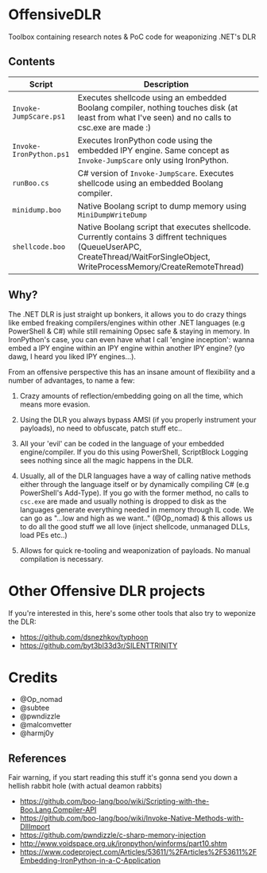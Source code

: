 # OffensiveDLR

Toolbox containing research notes & PoC code for weaponizing .NET's DLR

## Contents

| Script | Description|
| --- | --- |
| `Invoke-JumpScare.ps1` | Executes shellcode using an embedded Boolang compiler, nothing touches disk (at least from what I've seen) and no calls to csc.exe are made :) |
| `Invoke-IronPython.ps1`  | Executes IronPython code using the embedded IPY engine. Same concept as `Invoke-JumpScare` only using IronPython. |
| `runBoo.cs` | C# version of `Invoke-JumpScare`. Executes shellcode using an embedded Boolang compiler.|
| `minidump.boo` | Native Boolang script to dump memory using `MiniDumpWriteDump` |
| `shellcode.boo`| Native Boolang script that executes shellcode. Currently contains 3 diffrent techniques (QueueUserAPC, CreateThread/WaitForSingleObject, WriteProcessMemory/CreateRemoteThread) |

## Why?
The .NET DLR is just straight up bonkers, it allows you to do crazy things like embed freaking compilers/engines within other .NET languages (e.g PowerShell & C#) while still remaining Opsec safe & staying in memory.
In IronPython's case, you can even have what I call 'engine inception': wanna embed a IPY engine within an IPY engine within another IPY engine? (yo dawg, I heard you liked IPY engines...).

From an offensive perspective this has an insane amount of flexibility and a number of advantages, to name a few:

1. Crazy amounts of reflection/embedding going on all the time, which means more evasion.

2. Using the DLR you always bypass AMSI (if you properly instrument your payloads), no need to obfuscate, patch stuff etc..

3. All your 'evil' can be coded in the language of your embedded engine/compiler. If you do this using PowerShell, ScriptBlock Logging sees nothing since all the magic happens in the DLR.

4. Usually, all of the DLR languages have a way of calling native methods either through the language itself or by dynamically compiling C# (e.g PowerShell's Add-Type).
   If you go with the former method, no calls to `csc.exe` are made and usually nothing is dropped to disk as the languages generate everything needed in memory through IL code.
   We can go as "...low and high as we want.." (@Op_nomad) & this allows us to do all the good stuff we all love (inject shellcode, unmanaged DLLs, load PEs etc..)

5. Allows for quick re-tooling and weaponization of payloads. No manual compilation is necessary.

# Other Offensive DLR projects

If you're interested in this, here's some other tools that also try to weponize the DLR:

- https://github.com/dsnezhkov/typhoon
- https://github.com/byt3bl33d3r/SILENTTRINITY

# Credits
 - @Op_nomad
 - @subtee
 - @pwndizzle
 - @malcomvetter
 - @harmj0y

##  References

Fair warning, if you start reading this stuff it's gonna send you down a hellish rabbit hole (with actual deamon rabbits)

- https://github.com/boo-lang/boo/wiki/Scripting-with-the-Boo.Lang.Compiler-API
- https://github.com/boo-lang/boo/wiki/Invoke-Native-Methods-with-DllImport
- https://github.com/pwndizzle/c-sharp-memory-injection
- http://www.voidspace.org.uk/ironpython/winforms/part10.shtm
- https://www.codeproject.com/Articles/53611/%2FArticles%2F53611%2FEmbedding-IronPython-in-a-C-Application
